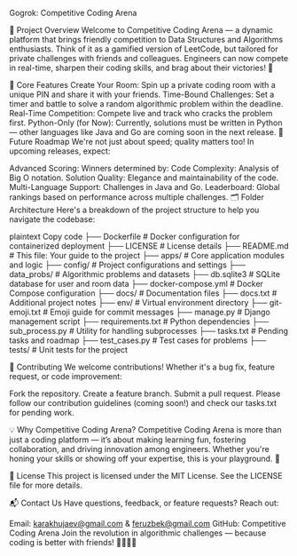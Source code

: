 Gogrok: Competitive Coding Arena

🎯 Project Overview
Welcome to Competitive Coding Arena — a dynamic platform that brings friendly competition to Data Structures and Algorithms enthusiasts. Think of it as a gamified version of LeetCode, but tailored for private challenges with friends and colleagues. Engineers can now compete in real-time, sharpen their coding skills, and brag about their victories! 🚀

👾 Core Features
Create Your Room: Spin up a private coding room with a unique PIN and share it with your friends.
Time-Bound Challenges: Set a timer and battle to solve a random algorithmic problem within the deadline.
Real-Time Competition: Compete live and track who cracks the problem first.
Python-Only (for Now): Currently, solutions must be written in Python — other languages like Java and Go are coming soon in the next release.
🥇 Future Roadmap
We're not just about speed; quality matters too! In upcoming releases, expect:

Advanced Scoring: Winners determined by:
Code Complexity: Analysis of Big O notation.
Solution Quality: Elegance and maintainability of the code.
Multi-Language Support: Challenges in Java and Go.
Leaderboard: Global rankings based on performance across multiple challenges.
🗂️ Folder Architecture
Here's a breakdown of the project structure to help you navigate the codebase:

plaintext
Copy code
├── Dockerfile                # Docker configuration for containerized deployment
├── LICENSE                   # License details
├── README.md                 # This file: Your guide to the project
├── apps/                     # Core application modules and logic
├── config/                   # Project configurations and settings
├── data_probs/               # Algorithmic problems and datasets
├── db.sqlite3                # SQLite database for user and room data
├── docker-compose.yml        # Docker Compose configuration
├── docs/                     # Documentation files
├── docs.txt                  # Additional project notes
├── env/                      # Virtual environment directory
├── git-emoji.txt             # Emoji guide for commit messages
├── manage.py                 # Django management script
├── requirements.txt          # Python dependencies
├── sub_process.py            # Utility for handling subprocesses
├── tasks.txt                 # Pending tasks and roadmap
├── test_cases.py             # Test cases for problems
├── tests/                    # Unit tests for the project

🤝 Contributing
We welcome contributions! Whether it's a bug fix, feature request, or code improvement:

Fork the repository.
Create a feature branch.
Submit a pull request.
Please follow our contribution guidelines (coming soon!) and check our tasks.txt for pending work.

💡 Why Competitive Coding Arena?
Competitive Coding Arena is more than just a coding platform — it’s about making learning fun, fostering collaboration, and driving innovation among engineers. Whether you're honing your skills or showing off your expertise, this is your playground. 🌟

📄 License
This project is licensed under the MIT License. See the LICENSE file for more details.

📬 Contact Us
Have questions, feedback, or feature requests? Reach out:

Email: karakhujaev@gmail.com & feruzbek@gmail.com 
GitHub: Competitive Coding Arena
Join the revolution in algorithmic challenges — because coding is better with friends! 🧑‍💻👩‍💻
